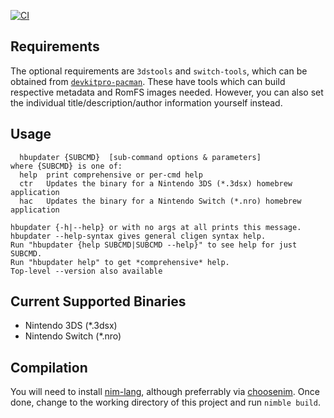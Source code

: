 [![CI](https://github.com/TurtleP/hbupdater/actions/workflows/CI.yml/badge.svg)](https://github.com/TurtleP/nintenbrew-updaters/actions/workflows/CI.yml)

## Requirements

The optional requirements are `3dstools` and `switch-tools`, which can be obtained from [`devkitpro-pacman`](https://devkitpro.org/wiki/devkitPro_pacman). These have tools which can build respective metadata and RomFS images needed. However, you can also set the individual title/description/author information yourself instead.

## Usage

```
  hbupdater {SUBCMD}  [sub-command options & parameters]
where {SUBCMD} is one of:
  help  print comprehensive or per-cmd help
  ctr   Updates the binary for a Nintendo 3DS (*.3dsx) homebrew application
  hac   Updates the binary for a Nintendo Switch (*.nro) homebrew application

hbupdater {-h|--help} or with no args at all prints this message.
hbupdater --help-syntax gives general cligen syntax help.
Run "hbupdater {help SUBCMD|SUBCMD --help}" to see help for just SUBCMD.
Run "hbupdater help" to get *comprehensive* help.
Top-level --version also available
```

## Current Supported Binaries

- Nintendo 3DS (\*.3dsx)
- Nintendo Switch (\*.nro)

## Compilation

You will need to install [nim-lang](https://nim-lang.org/), although preferrably via [choosenim](https://github.com/dom96/choosenim). Once done, change to the working directory of this project and run `nimble build`.
